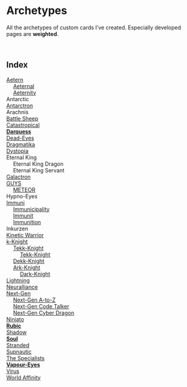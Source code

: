 # Archetypes

All the archetypes of custom cards I’ve created. Especially developed pages are **weighted**.


<br>


## Index

[Aetern](Aetern.md)  
&emsp; [Aeternal](Aeternal.md)  
&emsp; [Aeternity](Aeternity.md)  
Antarctic  
[Antarctron](Antarctron.md)  
Arachnis  
[Battle Sheep](Battle%20Sheep.md)  
[Catastropical](Catastropical.md)  
[**Darquess**](Darquess.md)  
[Dead-Eyes](Dead-Eyes.md)  
[Dragmatika](Dragmatika.md)  
[Dystopia](Dystopia.md)  
Eternal King  
&emsp; Eternal King Dragon  
&emsp; Eternal King Servant  
[Galactron](Galactron.md)  
[GUYS](GUYS.md)  
&emsp; [METEOR](METEOR.md)  
Hypno-Eyes  
[Immuni](Immuni.md)  
&emsp; [Immunicipality](Immunicipality.md)  
&emsp; [Immunit](Immunit.md)  
&emsp; [Immunition](Immunition.md)  
Inkurzen  
[Kinetic Warrior](Kinetic%20Warrior.md)  
[k-Knight](k-Knight.md)  
&emsp; [Tekk-Knight](Tekk-Knight.md)  
&emsp; &emsp; [Tekk-Knight](Tekk-Knight.md)  
&emsp; [Dekk-Knight](Dekk-Knight.md)  
&emsp; [Ark-Knight](Ark-Knight.md)  
&emsp; &emsp; [Dark-Knight](Dark-Knight.md)  
[Lightning](Lightning.md)  
[Neuralliance](Neuralliance.md)  
[Next-Gen](Next-Gen.md)  
&emsp; [Next-Gen A-to-Z](Next-Gen%20A-to-Z.md)  
&emsp; [Next-Gen Code Talker](Next-Gen%20Code%20Talker.md)  
&emsp; [Next-Gen Cyber Dragon](Next-Gen%20Cyber%20Dragon.md)  
[Ninjato](Ninjato.md)  
[**Rubic**](Rubic.md)  
[Shadow](Shadow.md)  
[**Soul**](Soul.md)  
[Stranded](Stranded.md)  
[Supnautic](Supnautic.md)  
[The Specialists](The%20Specialists.md)  
[**Vapour-Eyes**](Vapour-Eyes.md)  
[Virus](Virus.md)  
[World Affinity](World%20Affinity.md)  
